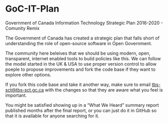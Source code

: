 # GoC-IT-Plan
Government of Canada Information Technology Strategic Plan 2016-2020 - Comunity Remix

The Government of Canada has created a strategic plan that falls short of understanding the role of open-source software in Open Government. 

The community here beleives that we should be using modern, open, transparent, internet enabled tools to build policies like this. We can follow the model started in the UK & USA to use proper version control to allow poeple to propose improvements and fork the code base if they want to explore other options. 

If you fork this code base and take it another way, make sure to email tbs-sct@tbs-sct.gc.ca with the changes so that they are aware what you feel is important.

You might be satisfied showing up in a “What We Heard” summary report published months after the final report, or you can just do it in GitHub so that it is available for anyone searching for it. 
